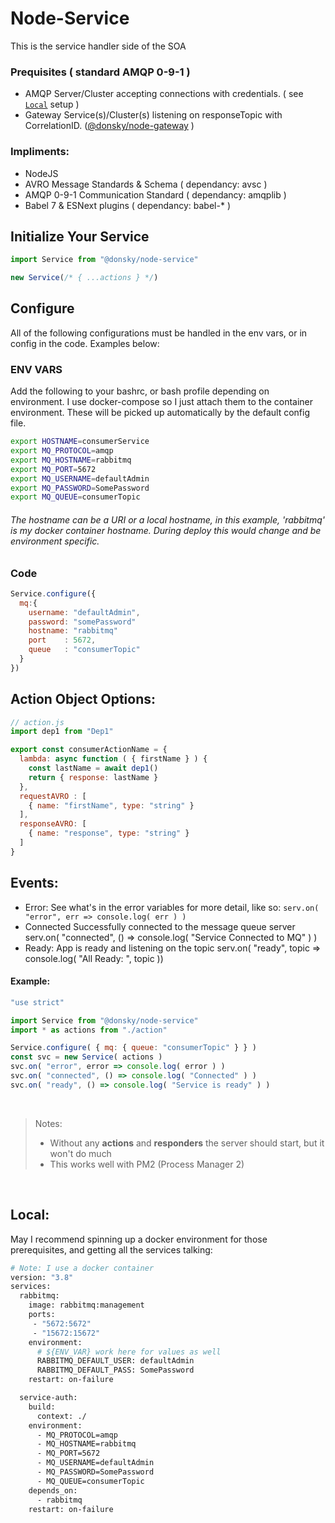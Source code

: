 # Node-Service

This is the service handler side of the SOA

### Prequisites ( standard AMQP 0-9-1 )
- AMQP Server/Cluster accepting connections with credentials. ( see  [`Local`](#Local) setup )
- Gateway Service(s)/Cluster(s) listening on responseTopic with CorrelationID. ([@donsky/node-gateway](https://www.npmjs.com/package/@donsky/node-gateway) )

### Impliments:
- NodeJS
- AVRO Message Standards & Schema ( dependancy: avsc )
- AMQP 0-9-1 Communication Standard ( dependancy: amqplib )
- Babel 7 & ESNext plugins ( dependancy: babel-* )


## Initialize Your Service

```javascript
import Service from "@donsky/node-service"

new Service(/* { ...actions } */)
```
## Configure
All of the following configurations must be handled in the env vars, or in config in the code. Examples below:

### ENV VARS

Add the following to your bashrc, or bash profile depending on environment.
I use docker-compose so I just attach them to the container environment.
These will be picked up automatically by the default config file.

```bash
export HOSTNAME=consumerService
export MQ_PROTOCOL=amqp
export MQ_HOSTNAME=rabbitmq
export MQ_PORT=5672
export MQ_USERNAME=defaultAdmin
export MQ_PASSWORD=SomePassword
export MQ_QUEUE=consumerTopic
```
###### The hostname can be a URI or a local hostname, in this example, _'rabbitmq'_ is my docker container hostname. During deploy this would change and be environment specific.

### Code
```javascript
Service.configure({
  mq:{
    username: "defaultAdmin",
    password: "somePassword"
    hostname: "rabbitmq"
    port    : 5672,
    queue   : "consumerTopic"
  }
})
```


## Action Object Options:

```javascript
// action.js
import dep1 from "Dep1"

export const consumerActionName = {
  lambda: async function ( { firstName } ) {
    const lastName = await dep1()
    return { response: lastName }
  },
  requestAVRO : [
    { name: "firstName", type: "string" }
  ],
  responseAVRO: [
    { name: "response", type: "string" }
  ]
}
```
## Events: 
- Error:
See what's in the error variables for more detail, like so:
`serv.on( "error", err => console.log( err ) )`
- Connected
Successfully connected to the message queue server
serv.on( "connected", () => console.log( "Service Connected to MQ" ) )
- Ready:
App is ready and listening on the topic
serv.on( "ready", topic => console.log( "All Ready: ", topic ))


#### Example:

```javascript
"use strict"

import Service from "@donsky/node-service"
import * as actions from "./action"

Service.configure( { mq: { queue: "consumerTopic" } } )
const svc = new Service( actions )
svc.on( "error", error => console.log( error ) )
svc.on( "connected", () => console.log( "Connected" ) )
svc.on( "ready", () => console.log( "Service is ready" ) )
```

<br/>

> Notes:
> - Without any __actions__ and __responders__ the server should start, but it won't do much
> - This works well with PM2 (Process Manager 2)

<br/>

## Local:

May I recommend spinning up a docker environment for those prerequisites, and getting all the services talking:

```Dockerfile
# Note: I use a docker container
version: "3.8"
services:
  rabbitmq:
    image: rabbitmq:management
    ports:
     - "5672:5672"
     - "15672:15672"
    environment:
      # ${ENV_VAR} work here for values as well
      RABBITMQ_DEFAULT_USER: defaultAdmin
      RABBITMQ_DEFAULT_PASS: SomePassword
    restart: on-failure   

  service-auth:
    build:
      context: ./
    environment:
      - MQ_PROTOCOL=amqp
      - MQ_HOSTNAME=rabbitmq
      - MQ_PORT=5672
      - MQ_USERNAME=defaultAdmin
      - MQ_PASSWORD=SomePassword
      - MQ_QUEUE=consumerTopic
    depends_on:
      - rabbitmq
    restart: on-failure
```